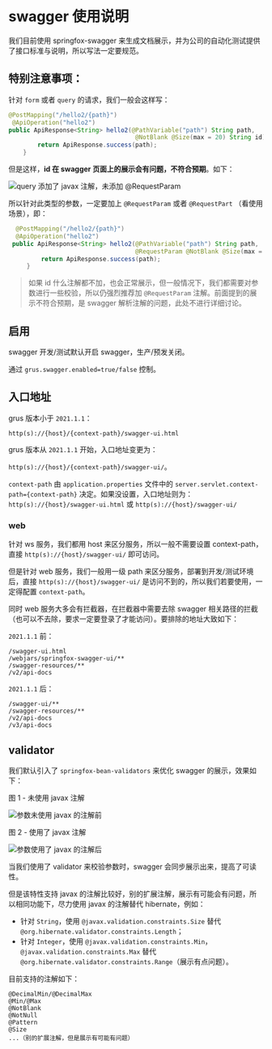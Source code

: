 # swagger 使用说明

我们目前使用 springfox-swagger 来生成文档展示，并为公司的自动化测试提供了接口标准与说明，所以写法一定要规范。

## 特别注意事项：

针对 `form` 或者 `query` 的请求，我们一般会这样写：

```java
@PostMapping("/hello2/{path}")
 @ApiOperation("hello2")
public ApiResponse<String> hello2(@PathVariable("path") String path,
                                   @NotBlank @Size(max = 20) String id) {
        return ApiResponse.success(path);
    }
```

但是这样，**id 在 swagger 页面上的展示会有问题，不符合预期**。如下：

![query 添加了 javax 注解，未添加 @RequestParam](../../assets/images/java/swagger-error.png)

所以针对此类型的参数，一定要加上 `@RequestParam` 或者 `@RequestPart` （看使用场景），即：

```java
  @PostMapping("/hello2/{path}")
  @ApiOperation("hello2")
 public ApiResponse<String> hello2(@PathVariable("path") String path,
                                   @RequestParam @NotBlank @Size(max = 20) String id) {
         return ApiResponse.success(path);
     }
```

> 如果 id 什么注解都不加，也会正常展示，但一般情况下，我们都需要对参数进行一些校验，所以仍强烈推荐加 `@RequestParam` 注解。前面提到的展示不符合预期，是 swagger 解析注解的问题，此处不进行详细讨论。

## 启用

swagger 开发/测试默认开启 swagger，生产/预发关闭。

通过 `grus.swagger.enabled=true/false` 控制。

## 入口地址

grus 版本小于 `2021.1.1`：

`http(s)://{host}/{context-path}/swagger-ui.html`

grus 版本从 `2021.1.1` 开始，入口地址变更为：

`http(s)://{host}/{context-path}/swagger-ui/`。

`context-path` 由 `application.properties` 文件中的 `server.servlet.context-path={context-path}` 决定。如果没设置，入口地址则为：`http(s)://{host}/swagger-ui.html` 或 `http(s)://{host}/swagger-ui/`

### web

针对 ws 服务，我们都用 host 来区分服务，所以一般不需要设置 context-path，直接 `http(s)://{host}/swagger-ui/` 即可访问。

但是针对 web 服务，我们一般用一级 path 来区分服务，部署到开发/测试环境后，直接 `http(s)://{host}/swagger-ui/` 是访问不到的，所以我们若要使用，一定得配置 `context-path`。

同时 web 服务大多会有拦截器，在拦截器中需要去除 swagger 相关路径的拦截（也可以不去除，要求一定要登录了才能访问）。要排除的地址大致如下：

`2021.1.1` 前：

```
/swagger-ui.html
/webjars/springfox-swagger-ui/**
/swagger-resources/**
/v2/api-docs
```

`2021.1.1` 后：

```
/swagger-ui/**
/swagger-resources/**
/v2/api-docs
/v3/api-docs
```

## validator

我们默认引入了 `springfox-bean-validators` 来优化 swagger 的展示，效果如下：

图 1 - 未使用 javax 注解

![参数未使用 javax 的注解前](../../assets/images/java/swagger-before.png)

图 2 - 使用了 javax 注解

![参数使用了 javax 的注解后](../../assets/images/java/swagger-validator.png)

当我们使用了 validator 来校验参数时，swagger 会同步展示出来，提高了可读性。

但是该特性支持 javax 的注解比较好，别的扩展注解，展示有可能会有问题，所以相同功能下，尽力使用 javax 的注解替代 hibernate，例如：

- 针对 `String`，使用 `@javax.validation.constraints.Size` 替代 `@org.hibernate.validator.constraints.Length`；
- 针对 `Integer`，使用 `@javax.validation.constraints.Min`，`@javax.validation.constraints.Max` 替代 `@org.hibernate.validator.constraints.Range`（展示有点问题）。

目前支持的注解如下：

```
@DecimalMin/@DecimalMax
@Min/@Max
@NotBlank
@NotNull
@Pattern
@Size
...（别的扩展注解，但是展示有可能有问题）
```

```

```
